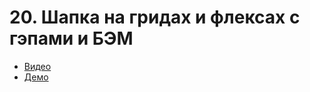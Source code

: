 # 20. Шапка на гридах и флексах с гэпами и БЭМ

- [Видео](https://youtu.be/OkWwM4yE-V0)
- [Демо](https://pepelsbey.github.io/playground/20/)
